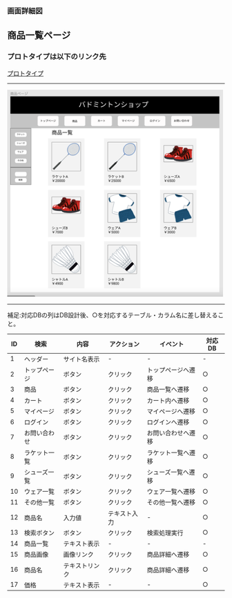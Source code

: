 ### 画面詳細図
## 商品一覧ページ
### プロトタイプは以下のリンク先
[プロトタイプ](https://www.figma.com/file/xd5QU5AZieLSmIfT1NGZW3/original?node-id=30%3A1294)
*****
<img src="../img/商品一覧.png" width="500">

*****

補足:対応DBの列はDB設計後、○を対応するテーブル・カラム名に差し替えること。

| ID | 検索 | 内容 | アクション | イベント | 対応DB |
|----|-----|-----|---------|--------|-------|
|1|ヘッダー|サイト名表示|-|-|-|
|2|トップページ|ボタン|クリック|トップページへ遷移|○|
|3|商品|ボタン|クリック|商品一覧へ遷移|○|
|4|カート|ボタン|クリック|カート内へ遷移|○|
|5|マイページ|ボタン|クリック|マイページへ遷移|○|
|6|ログイン|ボタン|クリック|ログインへ遷移|○|
|7|お問い合わせ|ボタン|クリック|お問い合わせへ遷移|○|
|8|ラケット一覧|ボタン|クリック|ラケット一覧へ遷移|○|
|9|シューズ一覧|ボタン|クリック|シューズ一覧へ遷移|○|
|10|ウェア一覧|ボタン|クリック|ウェア一覧へ遷移|○|
|11|その他一覧|ボタン|クリック|その他一覧へ遷移|○|
|12|商品名|入力値|テキスト入力|-|○|
|13|検索ボタン|ボタン|クリック|検索処理実行|○|
|14|商品一覧|テキスト表示|-|-|-|
|15|商品画像|画像リンク|クリック|商品詳細へ遷移|○|
|16|商品名|テキストリンク|クリック|商品詳細へ遷移|○|
|17|価格|テキスト表示|-|-|○|

